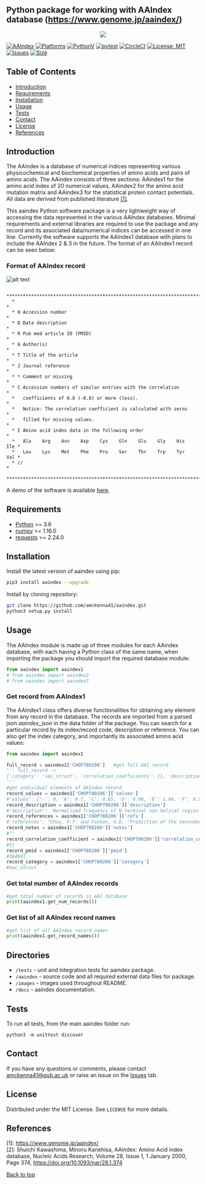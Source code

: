 ## Python package for working with AAIndex database (https://www.genome.jp/aaindex/) <a name="TOP"></a>
<p align="center">
  <img src="https://raw.githubusercontent.com/amckenna41/aaindex/main/images/aaindex_logo.png" />
</p>

[![AAIndex](https://img.shields.io/pypi/v/aaindex)](https://pypi.org/project/aaindex/)
[![Platforms](https://img.shields.io/badge/platforms-linux%2C%20macOS%2C%20Windows-green)](https://pypi.org/project/aaindex/)
[![PythonV](https://img.shields.io/pypi/pyversions/aaindex?logo=2)](https://pypi.org/project/aaindex/)
[![pytest](https://github.com/amckenna41/aaindex/workflows/Building%20and%20Testing/badge.svg)](https://github.com/amckenna41/aaindex/actions?query=workflowBuilding%20and%20Testing)
[![CircleCI](https://circleci.com/gh/amckenna41/aaindex.svg?style=svg&circle-token=d860bb64668be19d44f106841b80eb47a8b7e7e8)](https://app.circleci.com/pipelines/github/amckenna41/aaindex)
[![License: MIT](https://img.shields.io/badge/License-MIT-red.svg)](https://opensource.org/licenses/MIT)
[![Issues](https://img.shields.io/github/issues/amckenna41/aaindex)](https://github.com/amckenna41/aaindex/issues)
[![Size](https://img.shields.io/github/repo-size/amckenna41/aaindex)](https://github.com/amckenna41/aaindex)
<!-- [![Build](https://img.shields.io/github/workflow/status/amckenna41/aaindex/Deploy%20to%20PyPI%20%F0%9F%93%A6)](https://github.com/amckenna41/aaindex/actions) -->
<!-- [![Commits](https://img.shields.io/github/commit-activity/w/amckenna41/aaindex)](https://github.com/amckenna41/aaindex) -->

Table of Contents
-----------------

  * [Introduction](#introduction)
  * [Requirements](#requirements)
  * [Installation](#installation)
  * [Usage](#usage)
  * [Tests](#tests)
  * [Contact](#contact)
  * [License](#license)
  * [References](#References)

Introduction
------------
The AAindex is a database of numerical indices representing various physicochemical and biochemical properties of amino acids and pairs of amino acids. The AAindex consists of three sections: AAindex1 for the amino acid index of 20 numerical values, AAindex2 for the amino acid mutation matrix and AAindex3 for the statistical protein contact potentials. All data are derived from published literature [[1]](#references). 

This aaindex Python software package is a very lightweight way of accessing the data represented in the various AAIndex databases. Minimal requirements and external libraries are required to use the package and any record and its associated data/numerical indices can be accessed in one line. Currently the software supports the AAIndex1 database with plans to include the AAIndex 2 & 3 in the future. The format of an AAIndex1 record can be seen below:

### Format of AAIndex record
![alt text](https://raw.githubusercontent.com/amckenna41/aaindex/main/images/aaindex_example.png)

```
  ************************************************************************
  *                                                                      *
  * H Accession number                                                   *
  * D Data description                                                   *
  * R Pub med article ID (PMID)                                          *
  * A Author(s)                                                          *
  * T Title of the article                                               *
  * J Journal reference                                                  *
  * * Comment or missing                                                 *
  * C Accession numbers of similar entries with the correlation          *
  *   coefficients of 0.8 (-0.8) or more (less).                         *
  *   Notice: The correlation coefficient is calculated with zeros       *
  *   filled for missing values.                                         *
  * I Amino acid index data in the following order                       *
  *   Ala    Arg    Asn    Asp    Cys    Gln    Glu    Gly    His    Ile *
  *   Leu    Lys    Met    Phe    Pro    Ser    Thr    Trp    Tyr    Val *
  * //                                                                   *
  ************************************************************************
```
A demo of the software is available [here](https://github.com/amckenna41/aaindex).

Requirements
------------
* [Python][python] >= 3.6
* [numpy][numpy] >= 1.16.0
* [requests][requests] >= 2.24.0

Installation
-----------------
Install the latest version of aaindex using pip:

```bash
pip3 install aaindex --upgrade
```

Install by cloning repository:

```bash
git clone https://github.com/amckenna41/aaindex.git
python3 setup.py install
```
Usage
-----
The AAIndex module is made up of three modules for each AAindex database, with each having a Python class of the same name, when importing the package you should import the required database module:

```python
from aaindex import aaindex1
# from aaindex import aaindex2
# from aaindex import aaindex3
```

### Get record from AAIndex1
The AAindex1 class offers diverse functionalities for obtaining any element from any record in the database. The records are imported from a parsed json <em>aaindex_json</em> in the data folder of the package. You can search for a particular record by its index/record code, description or reference. You can also get the index category, and importantly its associated amino acid values:
```python
from aaindex import aaindex1

full_record = aaindex1['CHOP780206']   #get full AAI record
''' full_record ->
{'category': 'sec_struct', 'correlation_coefficients': {}, 'description': 'Normalized frequency of N-terminal non helical region (Chou-Fasman, 1978b)', 'notes': '', 'pmid': '364941', 'references': "Chou, P.Y. and Fasman, G.D. 'Prediction of the secondary structure of proteins from their amino acid sequence' Adv. Enzymol. 47, 45-148 (1978)", 'values': {'-': 0, 'A': 0.7, 'C': 0.65, 'D': 0.98, 'E': 1.04, 'F': 0.93, 'G': 1.41, 'H': 1.22, 'I': 0.78, 'K': 1.01, 'L': 0.85, 'M': 0.83, 'N': 1.42, 'P': 1.1, 'Q': 0.75, 'R': 0.34, 'S': 1.55, 'T': 1.09, 'V': 0.75, 'W': 0.62, 'Y': 0.99}}
'''
#get individual elements of AAIndex record
record_values = aaindex1['CHOP780206']['values']
#'values': {'-': 0, 'A': 0.7, 'C': 0.65, 'D': 0.98, 'E': 1.04, 'F': 0.93, 'G': 1.41, 'H': 1.22, 'I': 0.78, 'K': 1.01, 'L': 0.85, 'M': 0.83, 'N': 1.42, 'P': 1.1, 'Q': 0.75, 'R': 0.34, 'S': 1.55, 'T': 1.09, 'V': 0.75, 'W': 0.62, 'Y': 0.99}
record_description = aaindex1['CHOP780206']['description']
#'description': 'Normalized frequency of N-terminal non helical region (Chou-Fasman, 1978b)'
record_references = aaindex1['CHOP780206']['refs']
#'references': "Chou, P.Y. and Fasman, G.D. 'Prediction of the secondary structure of proteins from their amino acid sequence' Adv. Enzymol. 47, 45-148 (1978)"
record_notes = aaindex1['CHOP780206']['notes']
#""
record_correlation_coefficient = aaindex1['CHOP780206']['correlation_coefficient']
#{}
record_pmid = aaindex1['CHOP780206']['pmid']
#364941
record_category = aaindex1['CHOP780206']['category']
#sec_struct
```

### Get total number of AAIndex records
```python
#get total number of records in AAI database
print(aaindex1.get_num_records())

```

### Get list of all AAIndex record names
```python
#get list of all AAIndex record names
print(aaindex1.get_record_names())

```

Directories
-----------
* `/tests` - unit and integration tests for aaindex package.
* `/aaindex` - source code and all required external data files for package.
* `/images` - images used throughout README.
* `/docs` - aaindex documentation.
 
Tests
-----
To run all tests, from the main aaindex folder run:
```
python3 -m unittest discover
```

Contact
-------
If you have any questions or comments, please contact amckenna41@qub.ac.uk or raise an issue on the [Issues][Issues] tab.

License
-------
Distributed under the MIT License. See `LICENSE` for more details.  

References
----------
\[1\]: https://www.genome.jp/aaindex/ <br>
\[2\]: Shuichi Kawashima, Minoru Kanehisa, AAindex: Amino Acid index database, Nucleic Acids Research, Volume 28, Issue 1, 1 January 2000, Page 374, https://doi.org/10.1093/nar/28.1.374

[Back to top](#TOP)

[python]: https://www.python.org/downloads/release/python-360/
[numpy]: https://numpy.org/
[pandas]: https://pandas.pydata.org/
[requests]: https://docs.python-requests.org/en/latest/
[Issues]: https://github.com/amckenna41/aaindex/issues

